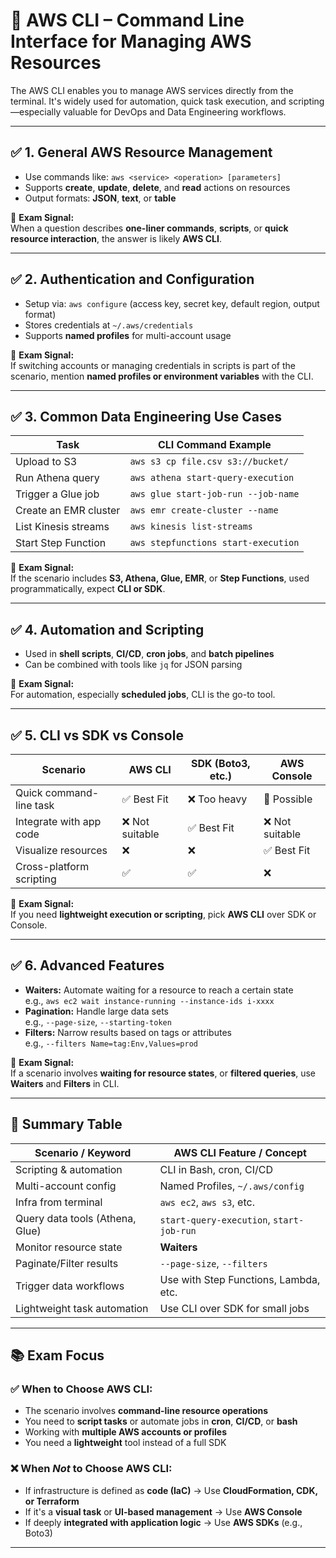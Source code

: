 # 📘 AWS CLI – Command Line Interface for Managing AWS Resources

The AWS CLI enables you to manage AWS services directly from the terminal. It's widely used for automation, quick task execution, and scripting—especially valuable for DevOps and Data Engineering workflows.

---

## ✅ 1. General AWS Resource Management

- Use commands like: `aws <service> <operation> [parameters]`
- Supports **create**, **update**, **delete**, and **read** actions on resources
- Output formats: **JSON**, **text**, or **table**

📌 **Exam Signal:**  
When a question describes **one-liner commands**, **scripts**, or **quick resource interaction**, the answer is likely **AWS CLI**.

---

## ✅ 2. Authentication and Configuration

- Setup via: `aws configure` (access key, secret key, default region, output format)
- Stores credentials at `~/.aws/credentials`
- Supports **named profiles** for multi-account usage

📌 **Exam Signal:**  
If switching accounts or managing credentials in scripts is part of the scenario, mention **named profiles or environment variables** with the CLI.

---

## ✅ 3. Common Data Engineering Use Cases

| Task                        | CLI Command Example |
|-----------------------------|---------------------|
| Upload to S3                | `aws s3 cp file.csv s3://bucket/` |
| Run Athena query            | `aws athena start-query-execution` |
| Trigger a Glue job          | `aws glue start-job-run --job-name` |
| Create an EMR cluster       | `aws emr create-cluster --name` |
| List Kinesis streams        | `aws kinesis list-streams` |
| Start Step Function         | `aws stepfunctions start-execution` |

📌 **Exam Signal:**  
If the scenario includes **S3, Athena, Glue, EMR**, or **Step Functions**, used programmatically, expect **CLI or SDK**.

---

## ✅ 4. Automation and Scripting

- Used in **shell scripts**, **CI/CD**, **cron jobs**, and **batch pipelines**
- Can be combined with tools like `jq` for JSON parsing

📌 **Exam Signal:**  
For automation, especially **scheduled jobs**, CLI is the go-to tool.

---

## ✅ 5. CLI vs SDK vs Console

| Scenario                        | AWS CLI       | SDK (Boto3, etc.) | AWS Console   |
|--------------------------------|---------------|-------------------|---------------|
| Quick command-line task        | ✅ Best Fit    | ❌ Too heavy       | 🔶 Possible    |
| Integrate with app code        | ❌ Not suitable| ✅ Best Fit        | ❌ Not suitable|
| Visualize resources            | ❌             | ❌                 | ✅ Best Fit    |
| Cross-platform scripting       | ✅             | ✅                 | ❌             |

📌 **Exam Signal:**  
If you need **lightweight execution or scripting**, pick **AWS CLI** over SDK or Console.

---

## ✅ 6. Advanced Features

- **Waiters:** Automate waiting for a resource to reach a certain state  
  e.g., `aws ec2 wait instance-running --instance-ids i-xxxx`
- **Pagination:** Handle large data sets  
  e.g., `--page-size`, `--starting-token`
- **Filters:** Narrow results based on tags or attributes  
  e.g., `--filters Name=tag:Env,Values=prod`

📌 **Exam Signal:**  
If a scenario involves **waiting for resource states**, or **filtered queries**, use **Waiters** and **Filters** in CLI.

---

## 🧠 Summary Table

| Scenario / Keyword            | AWS CLI Feature / Concept              |
|-------------------------------|----------------------------------------|
| Scripting & automation        | CLI in Bash, cron, CI/CD               |
| Multi-account config          | Named Profiles, `~/.aws/config`        |
| Infra from terminal           | `aws ec2`, `aws s3`, etc.              |
| Query data tools (Athena, Glue) | `start-query-execution`, `start-job-run` |
| Monitor resource state        | **Waiters**                            |
| Paginate/Filter results       | `--page-size`, `--filters`             |
| Trigger data workflows        | Use with Step Functions, Lambda, etc.  |
| Lightweight task automation   | Use CLI over SDK for small jobs        |

---

## 📚 Exam Focus

### ✅ When to Choose AWS CLI:
- The scenario involves **command-line resource operations**
- You need to **script tasks** or automate jobs in **cron**, **CI/CD**, or **bash**
- Working with **multiple AWS accounts or profiles**
- You need a **lightweight** tool instead of a full SDK

### ❌ When *Not* to Choose AWS CLI:
- If infrastructure is defined as **code (IaC)** → Use **CloudFormation, CDK, or Terraform**
- If it's a **visual task** or **UI-based management** → Use **AWS Console**
- If deeply **integrated with application logic** → Use **AWS SDKs** (e.g., Boto3)

---

